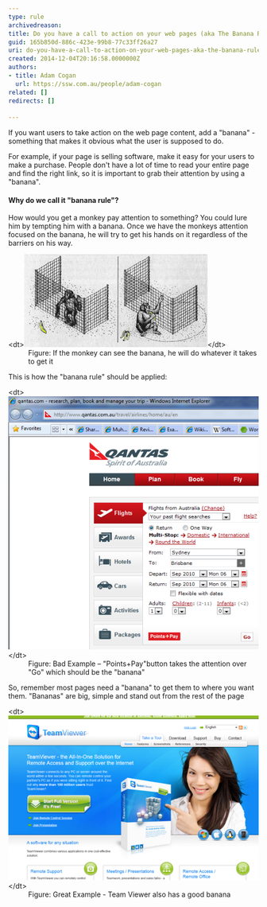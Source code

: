 ```yaml
---
type: rule
archivedreason: 
title: Do you have a call to action on your web pages (aka The Banana Rule)?
guid: 165b850d-886c-423e-99b8-77c33ff26a27
uri: do-you-have-a-call-to-action-on-your-web-pages-aka-the-banana-rule
created: 2014-12-04T20:16:58.0000000Z
authors:
- title: Adam Cogan
  url: https://ssw.com.au/people/adam-cogan
related: []
redirects: []

---
```


If you want users to take action on the web page content, add a "banana" - something that makes it obvious what the user is supposed to do.

For example, if your page is selling software, make it easy for your users to make a purchase. People don't have a lot of time to read your entire page and find the right link, so it is important to grab their attention by using a "banana".

<!--endintro-->

#### Why do we call it "banana rule"?

How would you get a monkey pay attention to something? You could lure him by tempting                     him with a banana. Once we have the monkeys attention focused on the banana, he                     will try to get his hands on it regardless of the barriers on his way.
<dl class="image">&lt;dt&gt;<img src="banana.jpg" alt="Getting attention of monkey with banana">&lt;/dt&gt;<dd>Figure: If the monkey can see the banana, he will do whatever it takes to get it</dd></dl>
This is how the "banana rule" should be applied:
<dl class="badImage">&lt;dt&gt;<img src="BadBananaQantas.png" alt="Bad use of banana in Qantas.com.au">&lt;/dt&gt;<dd>Figure: Bad Example – "Points+Pay"button takes the attention over "Go" which should be the "banana"</dd></dl>So, remember most pages need a "banana" to get them to where you want them. "Bananas" are big, simple and stand out from the rest of the page<dl class="goodImage">&lt;dt&gt;<img src="BananaTeamviewer.png" alt="Good use of banana in Teamviewer.com">&lt;/dt&gt;<dd>Figure: Great Example - Team Viewer also has a good banana</dd></dl>
